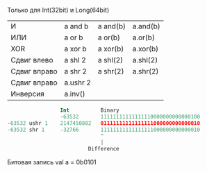 Только для Int(32bit) и Long(64bit)

|              |          |          |          |
|--------------|----------|----------|----------|
| И            | a and b  | a and(b) | a.and(b) |
| ИЛИ          | a or b   | a or(b)  | a.or(b)  |
| XOR          | a xor b  | a xor(b) | a.xor(b) |
| Сдвиг влево  | a shl 2  | a shl(2) | a.shl(2) |
| Сдвиг вправо | a shr 2  | a shr(2) | a.shr(2) |
| Сдвиг вправо | a.ushr 2 |          |          |
| Инверсия     | a.inv()  |          |          |

```kotlin
                 Int          Binary
                 -63532       11111111111111110000000000000100    
-63532 ushr 1    2147450882   01111111111111111000000000000010
-63532 shr 1     -32766       11111111111111111000000000000010
                              ^
                              |
                          Difference
```

Битовая запись
val a = 0b0101